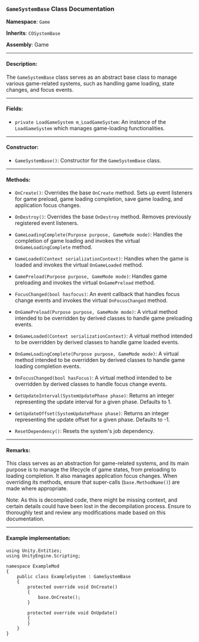 ### `GameSystemBase` Class Documentation

**Namespace**: `Game`

**Inherits**: `COSystemBase`

**Assembly**: Game

---

#### Description:
The `GameSystemBase` class serves as an abstract base class to manage various game-related systems, such as handling game loading, state changes, and focus events.

---

#### Fields:

- `private LoadGameSystem m_LoadGameSystem`: An instance of the `LoadGameSystem` which manages game-loading functionalities.

---

#### Constructor:

- `GameSystemBase()`: Constructor for the `GameSystemBase` class.

---

#### Methods:

- `OnCreate()`: Overrides the base `OnCreate` method. Sets up event listeners for game preload, game loading completion, save game loading, and application focus changes.

- `OnDestroy()`: Overrides the base `OnDestroy` method. Removes previously registered event listeners.

- `GameLoadingComplete(Purpose purpose, GameMode mode)`: Handles the completion of game loading and invokes the virtual `OnGameLoadingComplete` method.

- `GameLoaded(Context serializationContext)`: Handles when the game is loaded and invokes the virtual `OnGameLoaded` method.

- `GamePreload(Purpose purpose, GameMode mode)`: Handles game preloading and invokes the virtual `OnGamePreload` method.

- `FocusChanged(bool hasfocus)`: An event callback that handles focus change events and invokes the virtual `OnFocusChanged` method.

- `OnGamePreload(Purpose purpose, GameMode mode)`: A virtual method intended to be overridden by derived classes to handle game preloading events.

- `OnGameLoaded(Context serializationContext)`: A virtual method intended to be overridden by derived classes to handle game loaded events.

- `OnGameLoadingComplete(Purpose purpose, GameMode mode)`: A virtual method intended to be overridden by derived classes to handle game loading completion events.

- `OnFocusChanged(bool hasFocus)`: A virtual method intended to be overridden by derived classes to handle focus change events.

- `GetUpdateInterval(SystemUpdatePhase phase)`: Returns an integer representing the update interval for a given phase. Defaults to 1.

- `GetUpdateOffset(SystemUpdatePhase phase)`: Returns an integer representing the update offset for a given phase. Defaults to -1.

- `ResetDependency()`: Resets the system's job dependency.

---

#### Remarks:

This class serves as an abstraction for game-related systems, and its main purpose is to manage the lifecycle of game states, from preloading to loading completion. It also manages application focus changes. When overriding its methods, ensure that super-calls (`base.MethodName()`) are made where appropriate.

Note: As this is decompiled code, there might be missing context, and certain details could have been lost in the decompilation process. Ensure to thoroughly test and review any modifications made based on this documentation.

---

#### Example implementation:
```
using Unity.Entities;
using UnityEngine.Scripting;

namespace ExampleMod
{
    public class ExampleSystem : GameSystemBase
    {
        protected override void OnCreate()
        {
            base.OnCreate();
        }

        protected override void OnUpdate()
        {
        }
    }
}
```